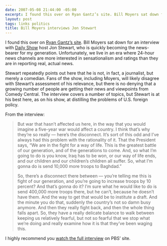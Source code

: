 ```yaml
---
date: 2007-05-08 21:44:00 -05:00
excerpt: I found this over on Ryan Gantz’s site. Bill Moyers sat down for an interview with Daily Show host Jon Stewart, who is quickly becoming the news-bearer for my generation.
layout: post
tags: links politics
title: Bill Moyers interviews Jon Stewart
---
```


I found this over on [Ryan Gantz’s site](http://sixfoot6.com/). Bill Moyers sat down for an interview with [Daily Show](http://www.comedycentral.com/shows/the_daily_show/index.jhtml) host Jon Stewart, who is quickly becoming the news-bearer for my generation. Unfortunately, we live in an era where 24-hour news channels are more interested in sensationalism and ratings than they are in reporting real, actual news.

Stewart repeatedly points out here that he is not, in fact, a journalist, but merely a comedian. Fans of the show, including Moyers, will likely disagree with Stewart’s assessment of his relevance, but there is no denying that a growing number of people are getting their news and viewpoints from Comedy Central. The interview covers a number of topics, but Stewart is at his best here, as on his show, at distilling the problems of U.S. foreign policy.

From the interview:

> But war that hasn’t affected us here, in the way that you would imagine a five-year war would affect a country. I think that’s why they’re so really — here’s the disconnect. It’s sort of this odd and I’ve always had this problem with the rationality of it. That the President says, “We are in the fight for a way of life. This is the greatest battle of our generation, and of the generations to come. And, so what I’m going to do is you know, Iraq has to be won, or our way of life ends, and our children and our children’s children all suffer. So, what I’m gonna do is send 10,000 more troops to Baghdad.”
>
> So, there’s a disconnect there between — you’re telling me this is fight of our generation, and you’re going to increase troops by 10 percent? And that’s gonna do it? I’m sure what he would like to do is send 400,000 more troops there, but he can’t, because he doesn’t have them. And the way to get that would be to institute a draft. And the minute you do that, suddenly the country’s not so damn busy anymore. And then they really fight back, and then the whole thing falls apart. So, they have a really delicate balance to walk between keeping us relatively fearful, but not so fearful that we stop what we’re doing and really examine how it is that they’ve been waging this.

I highly recommend you [watch the full interview](http://www.pbs.org/moyers/journal/04272007/watch.html) on PBS’ site.